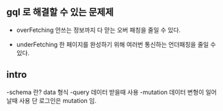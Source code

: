 ## gql 로 해결할 수 있는 문제제

- overFetching
  안쓰는 정보까지 다 맏는 오버 패칭을 줄일 수 있다.

- underFetching
  한 페이지를 완성하기 위해 여러번 통신하는 언더패칭을 줄일 수 있다.

## intro

-schema 란? data 형식
-query 데이터 받을때 사용
-mutation 데이터 변형이 일어날때 사용 단 로그인은 mutation 임.
